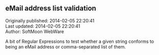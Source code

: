 ## eMail address list validation  
Originally published: 2014-02-05 22:20:41  
Last updated: 2014-02-05 22:20:41  
Author: SoftMoon WebWare  
  
A bit of Regular Expressions to test whether a given string conforms to being an eMail address or comma-separated list of them.